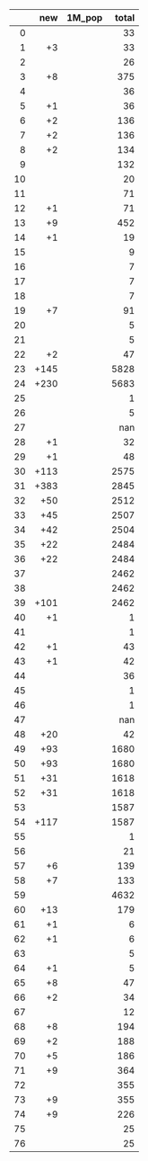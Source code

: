 |    |   new | 1M_pop   |   total |
|---:|------:|:---------|--------:|
|  0 |       |          |      33 |
|  1 |    +3 |          |      33 |
|  2 |       |          |      26 |
|  3 |    +8 |          |     375 |
|  4 |       |          |      36 |
|  5 |    +1 |          |      36 |
|  6 |    +2 |          |     136 |
|  7 |    +2 |          |     136 |
|  8 |    +2 |          |     134 |
|  9 |       |          |     132 |
| 10 |       |          |      20 |
| 11 |       |          |      71 |
| 12 |    +1 |          |      71 |
| 13 |    +9 |          |     452 |
| 14 |    +1 |          |      19 |
| 15 |       |          |       9 |
| 16 |       |          |       7 |
| 17 |       |          |       7 |
| 18 |       |          |       7 |
| 19 |    +7 |          |      91 |
| 20 |       |          |       5 |
| 21 |       |          |       5 |
| 22 |    +2 |          |      47 |
| 23 |  +145 |          |    5828 |
| 24 |  +230 |          |    5683 |
| 25 |       |          |       1 |
| 26 |       |          |       5 |
| 27 |       |          |     nan |
| 28 |    +1 |          |      32 |
| 29 |    +1 |          |      48 |
| 30 |  +113 |          |    2575 |
| 31 |  +383 |          |    2845 |
| 32 |   +50 |          |    2512 |
| 33 |   +45 |          |    2507 |
| 34 |   +42 |          |    2504 |
| 35 |   +22 |          |    2484 |
| 36 |   +22 |          |    2484 |
| 37 |       |          |    2462 |
| 38 |       |          |    2462 |
| 39 |  +101 |          |    2462 |
| 40 |    +1 |          |       1 |
| 41 |       |          |       1 |
| 42 |    +1 |          |      43 |
| 43 |    +1 |          |      42 |
| 44 |       |          |      36 |
| 45 |       |          |       1 |
| 46 |       |          |       1 |
| 47 |       |          |     nan |
| 48 |   +20 |          |      42 |
| 49 |   +93 |          |    1680 |
| 50 |   +93 |          |    1680 |
| 51 |   +31 |          |    1618 |
| 52 |   +31 |          |    1618 |
| 53 |       |          |    1587 |
| 54 |  +117 |          |    1587 |
| 55 |       |          |       1 |
| 56 |       |          |      21 |
| 57 |    +6 |          |     139 |
| 58 |    +7 |          |     133 |
| 59 |       |          |    4632 |
| 60 |   +13 |          |     179 |
| 61 |    +1 |          |       6 |
| 62 |    +1 |          |       6 |
| 63 |       |          |       5 |
| 64 |    +1 |          |       5 |
| 65 |    +8 |          |      47 |
| 66 |    +2 |          |      34 |
| 67 |       |          |      12 |
| 68 |    +8 |          |     194 |
| 69 |    +2 |          |     188 |
| 70 |    +5 |          |     186 |
| 71 |    +9 |          |     364 |
| 72 |       |          |     355 |
| 73 |    +9 |          |     355 |
| 74 |    +9 |          |     226 |
| 75 |       |          |      25 |
| 76 |       |          |      25 |
